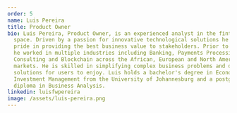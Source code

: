 ```yaml
---
order: 5
name: Luis Pereira
title: Product Owner
bio: Luis Pereira, Product Owner, is an experienced analyst in the fintech
  space. Driven by a passion for innovative technological solutions he takes
  pride in providing the best business value to stakeholders. Prior to Mavennet
  he worked in multiple industries including Banking, Payments Processing,
  Consulting and Blockchain across the African, European and North American
  markets. He is skilled in simplifying complex business problems and delivering
  solutions for users to enjoy. Luis holds a bachelor's degree in Economics and
  Investment Management from the University of Johannesburg and a postgraduate
  diploma in Business Analysis.
linkedin: luisfwpereira
image: /assets/luis-pereira.png
---
```


